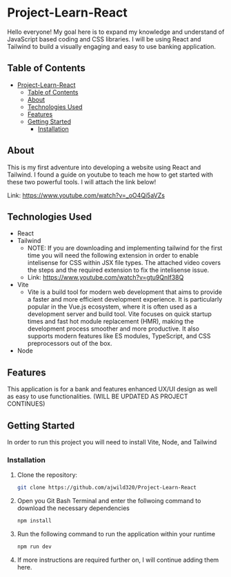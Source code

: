 # Project-Learn-React

Hello everyone! My goal here is to expand my knowledge and understand of JavaScript based coding and CSS libraries. I will be using React and Tailwind to build a visually engaging and easy to use banking application. 

## Table of Contents

- [Project-Learn-React](#project-learn-react)
  - [Table of Contents](#table-of-contents)
  - [About](#about)
  - [Technologies Used](#technologies-used)
  - [Features](#features)
  - [Getting Started](#getting-started)
    - [Installation](#installation)

## About

This is my first adventure into developing a website using React and Tailwind. I found a guide on youtube to teach me how to get started with these two powerful tools. I will attach the link below!

Link: https://www.youtube.com/watch?v=_oO4Qi5aVZs

## Technologies Used

- React
- Tailwind
  - NOTE: If you are downloading and implementing tailwind for the first time you will need the following extension in order to enable intelisense for CSS within JSX file types. The attached video covers the steps and the required extension to fix the intelisense issue.
  - Link: https://www.youtube.com/watch?v=gtu9QnIf38Q
- Vite
  - Vite is a build tool for modern web development that aims to provide a faster and more efficient development experience. It is particularly popular in the Vue.js ecosystem, where it is often used as a development server and build tool. Vite focuses on quick startup times and fast hot module replacement (HMR), making the development process smoother and more productive. It also supports modern features like ES modules, TypeScript, and CSS preprocessors out of the box.
- Node

## Features

This application is for a bank and features enhanced UX/UI design as well as easy to use functionalities. (WILL BE UPDATED AS PROJECT CONTINUES)

## Getting Started

In order to run this project you will need to install Vite, Node, and Tailwind

### Installation

1. Clone the repository:
   ```sh
   git clone https://github.com/ajwild320/Project-Learn-React
2. Open you Git Bash Terminal and enter the follwoing command to
   download the necessary dependencies 
   ```sh
   npm install
3. Run the following command to run the application within your runtime
   ```sh
   npm run dev
4. If more instructions are required further on, I will continue adding them here.
